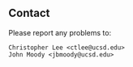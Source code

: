 Contact
-------
Please report any problems to:

    Christopher Lee <ctlee@ucsd.edu>
    John Moody <jbmoody@ucsd.edu>

